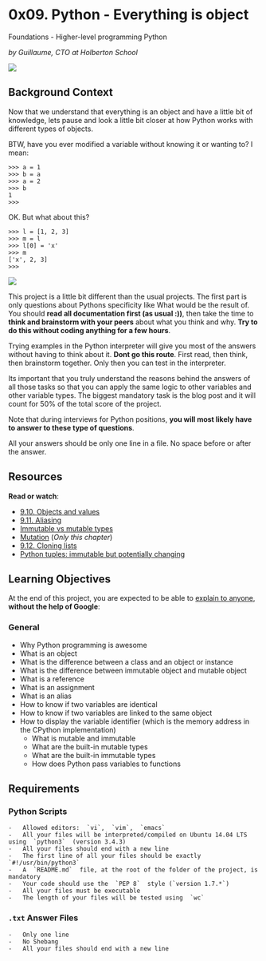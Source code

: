 # 0x09. Python - Everything is object

Foundations - Higher-level programming  Python

_by Guillaume, CTO at Holberton School_

![](https://s3.amazonaws.com/intranet-projects-files/holbertonschool-higher-level_programming+/252/r_208403_QPSN8.jpg)  

## Background Context

Now that we understand that everything is an object and have a little bit of knowledge, lets pause and look a little bit closer at how Python works with different types of objects.

BTW, have you ever modified a variable without knowing it or wanting to? I mean:

```
>>> a = 1
>>> b = a
>>> a = 2
>>> b
1
>>> 

```

OK. But what about this?

```
>>> l = [1, 2, 3]
>>> m = l
>>> l[0] = 'x'
>>> m
['x', 2, 3]
>>> 

```

![](https://media.giphy.com/media/wAjfQ9MLUfFjq/giphy.gif)  
  

This project is a little bit different than the usual projects. The first part is only questions about Pythons specificity like What would be the result of. You should  **read all documentation first (as usual :))**, then take the time to  **think and brainstorm with your peers**  about what you think and why.  **Try to do this without coding anything for a few hours**.

Trying examples in the Python interpreter will give you most of the answers without having to think about it.  **Dont go this route**. First read, then think, then brainstorm together. Only then you can test in the interpreter.

Its important that you truly understand the reasons behind the answers of all those tasks so that you can apply the same logic to other variables and other variable types. The biggest mandatory task is the blog post and it will count for 50% of the total score of the project.

Note that during interviews for Python positions,  **you will most likely have to answer to these type of questions**.

All your answers should be only one line in a file. No space before or after the answer.

## Resources

**Read or watch**:

-   [9.10. Objects and values](https://intranet.hbtn.io/rltoken/n1x09X-KJSllpJkJorBw2A "9.10. Objects and values")
-   [9.11. Aliasing](https://intranet.hbtn.io/rltoken/3teQMNNfDeyGvCtZfjsf5g "9.11. Aliasing")
-   [Immutable vs mutable types](https://intranet.hbtn.io/rltoken/JuPVygeoG27Q_qKxB2lP8g "Immutable vs mutable types")
-   [Mutation](https://intranet.hbtn.io/rltoken/UbL96sV3cIxewdQPW_zwRw "Mutation")  (_Only this chapter_)
-   [9.12. Cloning lists](https://intranet.hbtn.io/rltoken/-t_1VsmKlgWHszL5y1YiKA "9.12. Cloning lists")
-   [Python tuples: immutable but potentially changing](https://intranet.hbtn.io/rltoken/IdBAdTYNLuS3YpRRQIam6Q "Python tuples: immutable but potentially changing")

## Learning Objectives

At the end of this project, you are expected to be able to  [explain to anyone](https://intranet.hbtn.io/rltoken/gquSFGEWUhknUpTKCdMu0A "explain to anyone"),  **without the help of Google**:

### General

-   Why Python programming is awesome
-   What is an object
-   What is the difference between a class and an object or instance
-   What is the difference between immutable object and mutable object
-   What is a reference
-   What is an assignment
-   What is an alias
-   How to know if two variables are identical
-   How to know if two variables are linked to the same object
-   How to display the variable identifier (which is the memory address in the CPython implementation)
	-   What is mutable and immutable
	-   What are the built-in mutable types
	-   What are the built-in immutable types
	-   How does Python pass variables to functions

## Requirements

### Python Scripts

	-   Allowed editors:  `vi`,  `vim`,  `emacs`
	-   All your files will be interpreted/compiled on Ubuntu 14.04 LTS using  `python3`  (version 3.4.3)
	-   All your files should end with a new line
	-   The first line of all your files should be exactly  `#!/usr/bin/python3`
	-   A  `README.md`  file, at the root of the folder of the project, is mandatory
	-   Your code should use the  `PEP 8`  style (`version 1.7.*`)
	-   All your files must be executable
	-   The length of your files will be tested using  `wc`

### `.txt`  Answer Files

	-   Only one line
	-   No Shebang
	-   All your files should end with a new line
